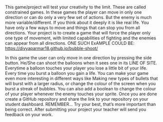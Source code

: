 This game/project will test your creativity to the limit.
These are called constrained games. In these games the player can move in only
one direction or can do only a very few set of actions. But the enemy is much more
variable/different.
If you think about it deeply it is like real life. You have only a few ways to move and
things that can stop you from all directions.
Your project is to create a game that will force the player only one type of
movement, with limited capabilities of fighting and the enemies can appear from
all directions.
ONE SUCH ExAMPLE COULD BE: https://divyaparmar18.github.io/bubble-shoot/

In this game the user can only move in one direction by pressing the side button.
He/She can shoot the balloons when it sees one in its LINE OF SITE.
Everytime a balloon touches your player you lose a little bit of your life. Every time
you burst a balloon you gain a life.
You can make your game even more interesting in different ways like Making new
types of bullets that will burst with a larger radius, or change the colour of the
screen when you burst a streak of bubbles.
You can also add a boolean to change the colour of your player whenever the
enemy touches your sprite.
Once you are done create a GitHub repository and share the link to your repository
on your student dashboard.
REMEMBER… Try your best, that’s more important than being correct.
After submitting your project your teacher will send you feedback on your work.
